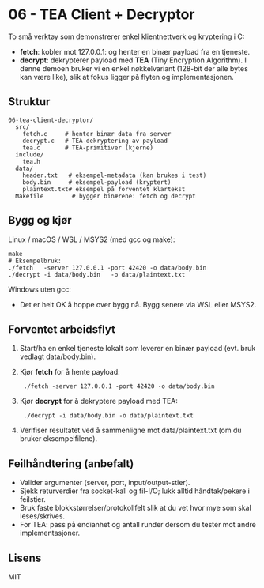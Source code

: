 ﻿# 06 - TEA Client + Decryptor

To små verktøy som demonstrerer enkel klientnettverk og kryptering i C:
- **fetch**: kobler mot 127.0.0.1:<port> og henter en binær payload fra en tjeneste.
- **decrypt**: dekrypterer payload med **TEA** (Tiny Encryption Algorithm). I denne demoen bruker vi en enkel nøkkelvariant (128-bit der alle bytes kan være like), slik at fokus ligger på flyten og implementasjonen.

## Struktur

    06-tea-client-decryptor/
      src/
        fetch.c     # henter binær data fra server
        decrypt.c   # TEA-dekryptering av payload
        tea.c       # TEA-primitiver (kjerne)
      include/
        tea.h
      data/
        header.txt   # eksempel-metadata (kan brukes i test)
        body.bin     # eksempel-payload (kryptert)
        plaintext.txt# eksempel på forventet klartekst
      Makefile        # bygger binærene: fetch og decrypt

## Bygg og kjør

Linux / macOS / WSL / MSYS2 (med gcc og make):
    
    make
    # Eksempelbruk:
    ./fetch   -server 127.0.0.1 -port 42420 -o data/body.bin
    ./decrypt -i data/body.bin   -o data/plaintext.txt

Windows uten gcc:
- Det er helt OK å hoppe over bygg nå. Bygg senere via WSL eller MSYS2.

## Forventet arbeidsflyt

1. Start/ha en enkel tjeneste lokalt som leverer en binær payload (evt. bruk vedlagt data/body.bin).
2. Kjør **fetch** for å hente payload:
    
        ./fetch -server 127.0.0.1 -port 42420 -o data/body.bin

3. Kjør **decrypt** for å dekryptere payload med TEA:
    
        ./decrypt -i data/body.bin -o data/plaintext.txt

4. Verifiser resultatet ved å sammenligne mot data/plaintext.txt (om du bruker eksempelfilene).

## Feilhåndtering (anbefalt)

- Valider argumenter (server, port, input/output-stier).
- Sjekk returverdier fra socket-kall og fil-I/O; lukk alltid håndtak/pekere i feilstier.
- Bruk faste blokkstørrelser/protokollfelt slik at du vet hvor mye som skal leses/skrives.
- For TEA: pass på endianhet og antall runder dersom du tester mot andre implementasjoner.

## Lisens

MIT
